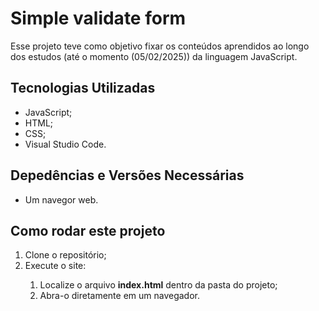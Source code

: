 <h1>Simple validate form</h1>

<p>Esse projeto teve como objetivo fixar os conteúdos aprendidos ao longo dos estudos (até o momento (05/02/2025)) da linguagem JavaScript.</p>

<h2>Tecnologias Utilizadas</h2>

<uL>
 <li>JavaScript;</li>
 <li>HTML;</li>
 <li>CSS;</li>
 <li>Visual Studio Code.</li>
</uL>

<h2>Depedências e Versões Necessárias</h2>

<ul>
 <li>Um navegor web.</li>
</ul>

<h2>Como rodar este projeto</h2>

<ol>
 <li>Clone o repositório;</li>
 <li>Execute o site:</li>
  <ol>
   <li>Localize o arquivo <strong>index.html</strong> dentro da pasta do projeto;</li>
   <li>Abra-o diretamente em um navegador.</li>
  </ol>
</ol>
